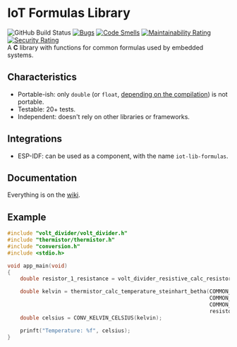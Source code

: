 # IoT Formulas Library

![GitHub Build Status](https://github.com/gfurtadoalmeida/iot-lib-formulas/actions/workflows/build.yml/badge.svg) [![Bugs](https://sonarcloud.io/api/project_badges/measure?project=iot_lib_formulas&metric=bugs)](https://sonarcloud.io/summary/new_code?id=iot_lib_formulas) [![Code Smells](https://sonarcloud.io/api/project_badges/measure?project=iot_lib_formulas&metric=code_smells)](https://sonarcloud.io/summary/new_code?id=iot_lib_formulas) [![Maintainability Rating](https://sonarcloud.io/api/project_badges/measure?project=iot_lib_formulas&metric=sqale_rating)](https://sonarcloud.io/summary/new_code?id=iot_lib_formulas) [![Security Rating](https://sonarcloud.io/api/project_badges/measure?project=iot_lib_formulas&metric=security_rating)](https://sonarcloud.io/summary/new_code?id=iot_lib_formulas)      
A **C** library with functions for common formulas used by embedded systems.  

## Characteristics

* Portable-ish: only `double` (or `float`, [depending on the compilation](https://github.com/gfurtadoalmeida/iot-lib-formulas/wiki/Choosing-the-Decimal-Type))  is not portable.
* Testable: 20+ tests.
* Independent: doesn't rely on other libraries or frameworks.

## Integrations

* ESP-IDF: can be used as a component, with the name `iot-lib-formulas`.

## Documentation

Everything is on the [wiki](https://github.com/gfurtadoalmeida/iot-lib-formulas/wiki).

## Example

```cpp
#include "volt_divider/volt_divider.h"
#include "thermistor/thermistor.h"
#include "conversion.h"
#include <stdio.h>

void app_main(void)
{
    double resistor_1_resistance = volt_divider_resistive_calc_resistor_2(5.0, 10000.0, 2.5);

    double kelvin = thermistor_calc_temperature_steinhart_betha(COMMON_THERM_PROBE_AMBIENT_TEMP_KELVIN,
                                                                COMMON_THERM_PROBE_RESISTANCE,
                                                                COMMON_THERM_PROBE_BETHA,
                                                                resistor_1_resistance);
    double celsius = CONV_KELVIN_CELSIUS(kelvin);

    prinft("Temperature: %f", celsius);
}
```